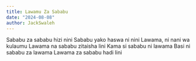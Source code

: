 ```yaml
---
title: Lawamu Za Sababu
date: "2024-08-08"
author: JackSwaleh
---
```


Sababu za sababu hizi nini
Sababu yako haswa ni nini
Lawama, ni nani wa kulaumu
Lawama na sababu zitaisha lini
Kama si sababu ni lawama
Basi ni sababu za lawama
Lawama za sababu hadi lini
